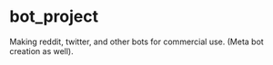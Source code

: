 # bot_project
Making reddit, twitter, and other bots for commercial use. (Meta bot creation as well).
